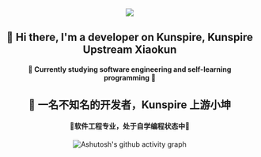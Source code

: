 <body>
    <div>
        <h1 align="center"> 
            <a href="https://sunguoqi.com/"> 
                <img src="https://readme-typing-svg.herokuapp.com/?lines=不积硅步,无以至千里;喝口水压压惊，再写代码!&center=true&size=27"> 
            </a>
        </h1>
    </div>
    <div align="center">
    <h2>👋 Hi there, I'm a developer on Kunspire, Kunspire Upstream Xiaokun</h2>
    <h4>🔭 Currently studying software engineering and self-learning programming 🤔</h4>
    <div class="divider"></div> <!-- 分割线 -->
    <h2>👋 一名不知名的开发者，Kunspire 上游小坤 </h2>
    <h4> 🔭软件工程专业，处于自学编程状态中🤔 </h4>
    <p></p>
    <div style="display: flex; justify-content: center; align-items: center; flex-direction: column;">
        <img src="https://github-readme-activity-graph.vercel.app/graph?username=Ashutosh00710&theme=cottoncandy" alt="Ashutosh's github activity graph">
    </div>
</body>
</html>

